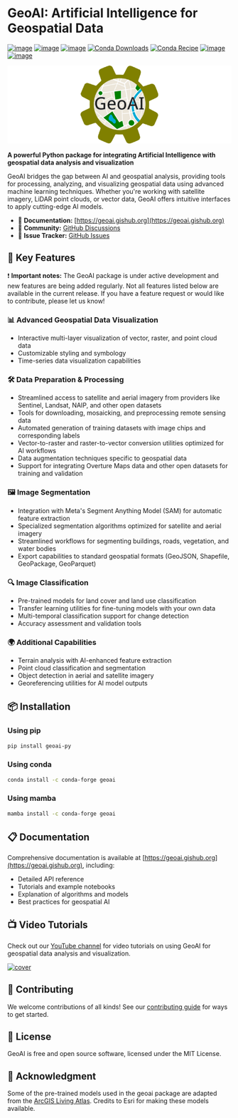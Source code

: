 # GeoAI: Artificial Intelligence for Geospatial Data

[![image](https://img.shields.io/pypi/v/geoai-py.svg)](https://pypi.python.org/pypi/geoai-py)
[![image](https://static.pepy.tech/badge/geoai-py)](https://pepy.tech/project/geoai-py)
[![image](https://img.shields.io/conda/vn/conda-forge/geoai.svg)](https://anaconda.org/conda-forge/geoai)
[![Conda Downloads](https://img.shields.io/conda/dn/conda-forge/geoai.svg)](https://anaconda.org/conda-forge/geoai)
[![Conda Recipe](https://img.shields.io/badge/recipe-geoai-green.svg)](https://github.com/giswqs/geoai-py-feedstock)
[![image](https://img.shields.io/badge/License-MIT-yellow.svg)](https://opensource.org/licenses/MIT)
[![image](https://img.shields.io/badge/YouTube-Tutorials-red)](https://bit.ly/GeoAI-Tutorials)

[![logo](https://raw.githubusercontent.com/opengeos/geoai/master/docs/assets/logo_rect.png)](https://github.com/opengeos/geoai/blob/master/docs/assets/logo.png)

**A powerful Python package for integrating Artificial Intelligence with geospatial data analysis and visualization**

GeoAI bridges the gap between AI and geospatial analysis, providing tools for processing, analyzing, and visualizing geospatial data using advanced machine learning techniques. Whether you're working with satellite imagery, LiDAR point clouds, or vector data, GeoAI offers intuitive interfaces to apply cutting-edge AI models.

-   📖 **Documentation:** [https://geoai.gishub.org](https://geoai.gishub.org)
-   💬 **Community:** [GitHub Discussions](https://github.com/opengeos/geoai/discussions)
-   🐛 **Issue Tracker:** [GitHub Issues](https://github.com/opengeos/geoai/issues)

## 🚀 Key Features

❗ **Important notes:** The GeoAI package is under active development and new features are being added regularly. Not all features listed below are available in the current release. If you have a feature request or would like to contribute, please let us know!

### 📊 Advanced Geospatial Data Visualization

-   Interactive multi-layer visualization of vector, raster, and point cloud data
-   Customizable styling and symbology
-   Time-series data visualization capabilities

### 🛠️ Data Preparation & Processing

-   Streamlined access to satellite and aerial imagery from providers like Sentinel, Landsat, NAIP, and other open datasets
-   Tools for downloading, mosaicking, and preprocessing remote sensing data
-   Automated generation of training datasets with image chips and corresponding labels
-   Vector-to-raster and raster-to-vector conversion utilities optimized for AI workflows
-   Data augmentation techniques specific to geospatial data
-   Support for integrating Overture Maps data and other open datasets for training and validation

### 🖼️ Image Segmentation

-   Integration with Meta's Segment Anything Model (SAM) for automatic feature extraction
-   Specialized segmentation algorithms optimized for satellite and aerial imagery
-   Streamlined workflows for segmenting buildings, roads, vegetation, and water bodies
-   Export capabilities to standard geospatial formats (GeoJSON, Shapefile, GeoPackage, GeoParquet)

### 🔍 Image Classification

-   Pre-trained models for land cover and land use classification
-   Transfer learning utilities for fine-tuning models with your own data
-   Multi-temporal classification support for change detection
-   Accuracy assessment and validation tools

### 🌍 Additional Capabilities

-   Terrain analysis with AI-enhanced feature extraction
-   Point cloud classification and segmentation
-   Object detection in aerial and satellite imagery
-   Georeferencing utilities for AI model outputs

## 📦 Installation

### Using pip

```bash
pip install geoai-py
```

### Using conda

```bash
conda install -c conda-forge geoai
```

### Using mamba

```bash
mamba install -c conda-forge geoai
```

## 📋 Documentation

Comprehensive documentation is available at [https://geoai.gishub.org](https://geoai.gishub.org), including:

-   Detailed API reference
-   Tutorials and example notebooks
-   Explanation of algorithms and models
-   Best practices for geospatial AI

## 📺 Video Tutorials

Check out our [YouTube channel](https://bit.ly/GeoAI-Tutorials) for video tutorials on using GeoAI for geospatial data analysis and visualization.

[![cover](https://github.com/user-attachments/assets/3cde9547-ab62-4d70-b23a-3e5ed27c7407)](https://bit.ly/GeoAI-Tutorials)

## 🤝 Contributing

We welcome contributions of all kinds! See our [contributing guide](https://geoai.gishub.org/contributing) for ways to get started.

## 📄 License

GeoAI is free and open source software, licensed under the MIT License.

## 💖 Acknowledgment

Some of the pre-trained models used in the geoai package are adapted from the [ArcGIS Living Atlas](https://livingatlas.arcgis.com/en/browse/?q=dlpk#d=2&q=dlpk). Credits to Esri for making these models available.
